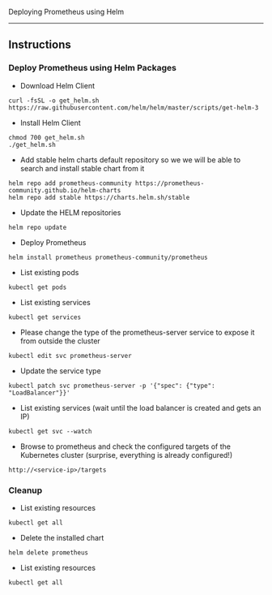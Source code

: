 
Deploying Prometheus using Helm

---

## Instructions

### Deploy Prometheus using Helm Packages

 - Download Helm Client
```
curl -fsSL -o get_helm.sh https://raw.githubusercontent.com/helm/helm/master/scripts/get-helm-3
```

 - Install Helm Client
```
chmod 700 get_helm.sh
./get_helm.sh
```

 -  Add stable helm charts default repository so we we will be able to search and install stable chart from it
 
 ```
helm repo add prometheus-community https://prometheus-community.github.io/helm-charts
helm repo add stable https://charts.helm.sh/stable
```

-  Update the HELM repositories 
```
helm repo update
```

 - Deploy Prometheus
```
helm install prometheus prometheus-community/prometheus
```

 - List existing pods
```
kubectl get pods
```

 - List existing services
```
kubectl get services
```

 - Please change the type of the prometheus-server service to expose it from outside the cluster
```
kubectl edit svc prometheus-server
```

 - Update the service type
```
kubectl patch svc prometheus-server -p '{"spec": {"type": "LoadBalancer"}}'
```

 - List existing services (wait until the load balancer is created and gets an IP)
```
kubectl get svc --watch
```

 - Browse to prometheus and check the configured targets of the Kubernetes cluster (surprise, everything is already configured!)
```
http://<service-ip>/targets
```

### Cleanup

 - List existing resources
```
kubectl get all
```

 - Delete the installed chart
```
helm delete prometheus
```

 - List existing resources
```
kubectl get all
```
